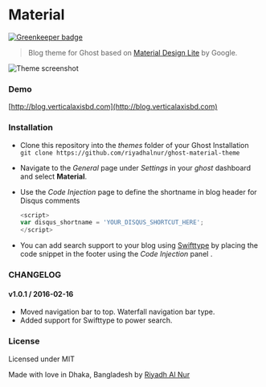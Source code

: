 # Material

[![Greenkeeper badge](https://badges.greenkeeper.io/riyadhalnur/ghost-material-theme.svg)](https://greenkeeper.io/)
> Blog theme for Ghost based on [Material Design Lite](http://www.getmdl.io) by Google.  

![Theme screenshot](https://res.cloudinary.com/verticalaxisbd/image/upload/v1455619549/Test_blog_jsmhoc.jpg)

### Demo  
[http://blog.verticalaxisbd.com](http://blog.verticalaxisbd.com)  

### Installation  
- Clone this repository into the *themes* folder of your Ghost Installation  
  `git clone https://github.com/riyadhalnur/ghost-material-theme`  

- Navigate to the *General* page under *Settings* in your *ghost* dashboard and select **Material**.  

- Use the *Code Injection* page to define the shortname in blog header for Disqus comments  
  ```js  
  <script>
  var disqus_shortname = 'YOUR_DISQUS_SHORTCUT_HERE';
  </script>
  ```

- You can add search support to your blog using [Swifttype](https://swiftype.com/) by placing the code snippet in the footer using the *Code Injection* panel .

### CHANGELOG  

#### v1.0.1 / 2016-02-16  
- Moved navigation bar to top. Waterfall navigation bar type.
- Added support for Swifttype to power search.

### License  
Licensed under MIT  


Made with love in Dhaka, Bangladesh by [Riyadh Al Nur](https://twitter.com/riyadhalnur)

